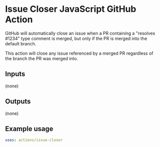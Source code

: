 # Issue Closer JavaScript GitHub Action

GitHub will automatically close an issue when a PR containing a "resolves #1234"
type comment is merged, but only if the PR is merged into the default branch.

This action will close any issue referenced by a merged PR regardless of the
branch the PR was merged into.

## Inputs

(none)

## Outputs

(none)

## Example usage

```yaml
uses: actions/issue-closer
```
